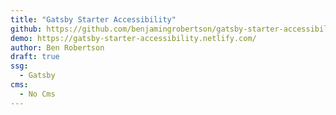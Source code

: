 ```yaml
---
title: "Gatsby Starter Accessibility"
github: https://github.com/benjamingrobertson/gatsby-starter-accessibility
demo: https://gatsby-starter-accessibility.netlify.com/
author: Ben Robertson
draft: true
ssg:
  - Gatsby
cms:
  - No Cms
---
```

